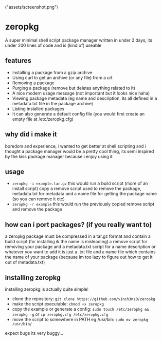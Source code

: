 ("assets/screenshot.png")
# zeropkg
A super minimal shell script package manager written in under 2 days, 
its under 200 lines of code and is (kind of) useable
## features
- Installing a package from a gzip archive
- Using curl to get an archive (or any file) from a url
- Removing a package
- Purging a package (remove but deletes anything related to it)
- A nice modern usage message (not important but it looks nice haha)
- Viewing package metadata (eg name and description, its all defined in a metadata.txt file in the package archive)
- Listing installed packages
- It can also generate a default config file (you would first create an empty file at /etc/zeropkg.cfg)
## why did i make it
boredom and experience, i wanted to get better at shell scripting and i thought a package manager
would be a pretty cool thing, its semi inspired by the kiss package manager because i enjoy using it
## usage
- ```zeropkg -i example.tar.gz``` this would run a build script (more of an install script) copy a remove script used to remove the package, 
metadata.txt for metadata and a name file for getting the package name (so you can remove it etc)
- ```zeropkg -r example``` this would run the previously copied remove script and remove the package
## how can i port packages? (if you really want to)
a zeropkg package must be compressed in a tar.gz format and contain a build script (for installing ik the name is misleading) a remove script
for removing your package and a metadata.txt script for a name description or whatever you want to add it is just a .txt file and a name file
which contains the name of your package (because im too lazy to figure out how to get it out of metadata.txt)
## installing zeropkg
installing zeropkg is actually quite simple!
- clone the repository: `git clone https://github.com/v1nch3ns0/zeropkg`
- make the script executable: `chmod +x zeropkg`
- copy the example or generate a config: `sudo touch /etc/zeropkg && zeropkg -g` or `cp zeropkg.cfg /etc/zeropkg.cfg`
- move the script to somewhere in PATH eg /usr/bin: `sudo mv zeropkg /usr/bin/`

expect bugs its very buggy...
